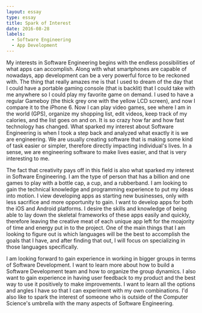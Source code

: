 ```yaml
---
layout: essay
type: essay
title: Spark of Interest
date: 2016-08-28
labels:
  - Software Engineering
  - App Development
---
```


  

  My interests in Software Engineering begins with the endless possibilities of what apps can accomplish.  Along with what smartphones are capable of nowadays, app development can be a very powerful force to be reckoned with.  The thing that really amazes me is that I used to dream of the day that I could have a portable gaming console (that is backlit) that I could take with me anywhere so I could play my favorite game on demand.  I used to have a regular Gameboy (the thick grey one with the yellow LCD screen), and now I compare it to the iPhone 6.  Now I can play video games, see where I am in the world (GPS), organize my shopping list, edit videos, keep track of my calories, and the list goes on and on.  It is so crazy how far and how fast technology has changed.  What sparked my interest about Software Engineering is when I took a step back and analyzed what exactly it is we are engineering.  We are usually creating software that is making some kind of task easier or simpler, therefore directly impacting individual's lives.  In a sense, we are engineering software to make lives easier, and that is very interesting to me.
  
  The fact that creativity pays off in this field is also what sparked my interest in Software Engineering.  I am the type of person that has a billion and one games to play with a bottle cap, a cup, and a rubberband.  I am looking to gain the technical knowledge and programming experience to put my ideas into motion.  I view developing apps as starting new businesses, only with less sacrifice and more opportunity to gain.  I want to develop apps for both the iOS and Android platforms.  I desire the skills and knowledge of being able to lay down the skeletal frameworks of these apps easily and quickly, therefore leaving the creative meat of each unique app left for the moajority of time and energy put in to the project.  One of the main things that I am looking to figure out is which languages will be the best to accomplish the goals that I have, and after finding that out, I will focus on specializing in those languages specifically.
  
  I am looking forward to gain experience in working in bigger groups in terms of Software Development.  I want to learn more about how to build a Software Development team and how to organize the group dynamics.  I also want to gain experience in having user feedback to my product and the best way to use it positively to make improvements.  I want to learn all the options and angles I have so that I can experiment with my own combinations.  I'd also like to spark the interest of someone who is outside of the Computer Science's umbrella with the many aspects of Software Engineering.
